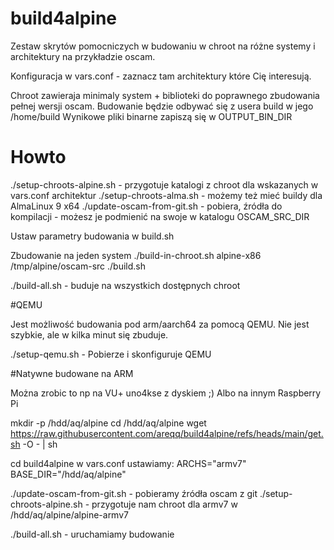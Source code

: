 # build4alpine

Zestaw skrytów pomocniczych w budowaniu w chroot na różne systemy i architektury na przykładzie oscam.

Konfiguracja w vars.conf - zaznacz tam architektury które Cię interesują.

Chroot zawieraja minimaly system + biblioteki do poprawnego zbudowania pełnej wersji oscam.
Budowanie będzie odbywać się z usera build w jego /home/build
Wynikowe pliki binarne zapiszą się w OUTPUT_BIN_DIR

# Howto

./setup-chroots-alpine.sh - przygotuje katalogi z chroot dla wskazanych w vars.conf architektur
./setup-chroots-alma.sh - możemy też mieć buildy dla AlmaLinux 9 x64
./update-oscam-from-git.sh - pobiera, źródła do kompilacji - możesz je podmienić na swoje w katalogu OSCAM_SRC_DIR

Ustaw parametry budowania w build.sh

Zbudowanie na jeden system
./build-in-chroot.sh alpine-x86 /tmp/alpine/oscam-src ./build.sh

./build-all.sh  - buduje na wszystkich dostępnych chroot


#QEMU

Jest możliwość budowania pod arm/aarch64 za pomocą QEMU. Nie jest szybkie, ale w kilka minut się zbuduje.

./setup-qemu.sh  - Pobierze i skonfiguruje QEMU

#Natywne budowane na ARM

Można zrobic to np na VU+ uno4kse z dyskiem ;) Albo na innym Raspberry Pi

mkdir -p /hdd/aq/alpine
cd /hdd/aq/alpine
wget https://raw.githubusercontent.com/areqq/build4alpine/refs/heads/main/get.sh -O - | sh

cd build4alpine
w vars.conf ustawiamy:
ARCHS="armv7"
BASE_DIR="/hdd/aq/alpine"

./update-oscam-from-git.sh - pobieramy źródła oscam z git
./setup-chroots-alpine.sh  - przygotuje nam chroot dla armv7 w /hdd/aq/alpine/alpine-armv7

./build-all.sh - uruchamiamy budowanie

